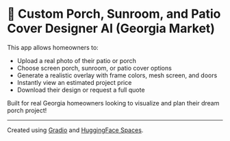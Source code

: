 # 🏡 Custom Porch, Sunroom, and Patio Cover Designer AI (Georgia Market)

This app allows homeowners to:
- Upload a real photo of their patio or porch
- Choose screen porch, sunroom, or patio cover options
- Generate a realistic overlay with frame colors, mesh screen, and doors
- Instantly view an estimated project price
- Download their design or request a full quote

Built for real Georgia homeowners looking to visualize and plan their dream porch project!

---
Created using [Gradio](https://gradio.app) and [HuggingFace Spaces](https://huggingface.co/spaces).
